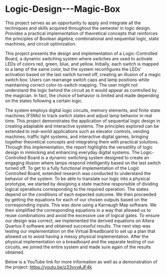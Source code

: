 # Logic-Design---Magic-Box
This project serves as an opportunity to apply and integrate all the techniques and skills acquired throughout the semester in logic design. Provides a practical implementation of theoretical concepts that reinforces the principles of Boolean algebra, combinational and sequential logic, state machines, and circuit optimization.

This project presents the design and implementation of a Logic-Controlled Board, a dynamic switching system where switches are used to activate LEDs of colors red, green, blue, and yellow. Initially, each switch is mapped to a lamp of the same color, but the system reconfigures the LEDs' activation based on the last switch turned off, creating an illusion of a magic switch box. Users can rearrange switch caps and lamp positions while maintaining correct color-to-switch mapping. The user might not understand the logic behind the circuit as it would appear as controlled by the magician. In fact, the choice of behavior is limited and made depending on the states following a certain logic.

The system employs digital logic circuits, memory elements, and finite state machines (FSMs) to track switch states and adjust lamp behavior in real time. This project demonstrates the application of sequential logic design in creating adaptable and interactive systems. The principles explored can be extended to real-world applications such as elevator controls, vending machines, traffic light systems, and interactive digital games, bringing together theoretical concepts and integrating them with practical solutions. Through this implementation, the report highlights the versatility of logic design in mimicking and enhancing everyday digital systems. The Logic-Controlled Board is a dynamic switching system designed to create an engaging illusion where lamps respond intelligently based on the last switch turned off. To get to a fully functional implementation of the Logic Controlled Board, extended research was conducted to understand the behavior of the system. To be able to translate our logic into a physical prototype, we started by designing a state machine responsible of dividing logical operations corresponding to the required operation. The states depend on the conditions of each expected outcome. We then proceeded by getting the equations for each of our chosen outputs based on the corresponding inputs. This was done using a Karnaugh Map software. We then simplified the corresponding equations in a way that allowed us to reuse combinations and avoid the excessive use of logical gates. To ensure our design was correct, we implemented the derived equations on Altera Quartus II software and obtained successful results. The next step was testing our implementation on the Virtual Breadboard to set up a plan that allowed us to avoid having a messy physical implementation. After the physical implementation on a breadboard and the separate testing of our circuits, we joined the entire system and made sure again of the results obtained.

Below is a YouTube link for more information as well as a demonstration of the project:
https://youtu.be/z33vvvAJF4k 
